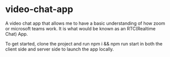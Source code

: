 # video-chat-app
A video chat app that allows me to have a basic understanding of how zoom or microsoft teams work.
It is what would be known as an RTC(Realtime Chat) App.

To get started, clone the project and run npm i && npm run start in both the client side and server side to launch the app locally.
